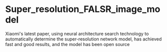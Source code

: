 # Super_resolution_FALSR_image_model
Xiaomi's latest paper, using neural architecture search technology to automatically determine the super-resolution network model, has achieved fast and good results, and the model has been open source
